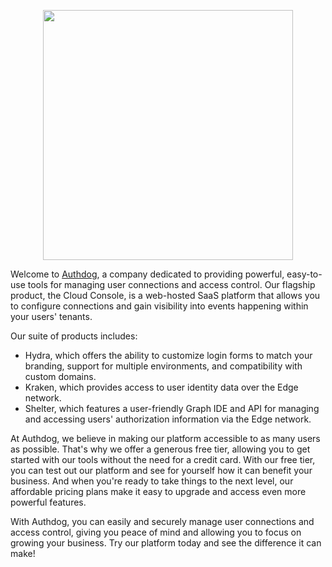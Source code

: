 
<p align="center">
<img width="400" src="https://res.cloudinary.com/authdog/image/upload/v1661607716/Web/images/corporate/V2/Authdog_Full-Color_iam-streamlined_zmfrgm.svg" />
</p>


Welcome to [Authdog](https://www.authdog.com), a company dedicated to providing powerful, easy-to-use tools for managing user connections and access control. Our flagship product, the Cloud Console, is a web-hosted SaaS platform that allows you to configure connections and gain visibility into events happening within your users' tenants.

Our suite of products includes:

- Hydra, which offers the ability to customize login forms to match your branding, support for multiple environments, and compatibility with custom domains.
- Kraken, which provides access to user identity data over the Edge network.
- Shelter, which features a user-friendly Graph IDE and API for managing and accessing users' authorization information via the Edge network.

At Authdog, we believe in making our platform accessible to as many users as possible. That's why we offer a generous free tier, allowing you to get started with our tools without the need for a credit card. With our free tier, you can test out our platform and see for yourself how it can benefit your business. And when you're ready to take things to the next level, our affordable pricing plans make it easy to upgrade and access even more powerful features.

With Authdog, you can easily and securely manage user connections and access control, giving you peace of mind and allowing you to focus on growing your business. Try our platform today and see the difference it can make!

